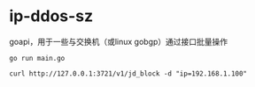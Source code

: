 # ip-ddos-sz
goapi，用于一些与交换机（或linux gobgp）通过接口批量操作

`go run main.go`

`curl http://127.0.0.1:3721/v1/jd_block -d "ip=192.168.1.100"`

